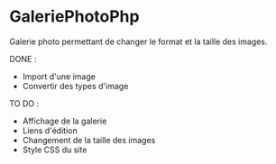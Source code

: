 # GaleriePhotoPhp
Galerie photo permettant de changer le format et la taille des images.

DONE :
- Import d'une image
- Convertir des types d'image

TO DO :
- Affichage de la galerie 
- Liens d'édition
- Changement de la taille des images
- Style CSS du site
